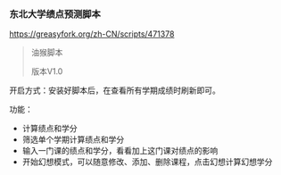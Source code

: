 ###  东北大学绩点预测脚本
https://greasyfork.org/zh-CN/scripts/471378
> 油猴脚本
>
> 版本V1.0

开启方式：安装好脚本后，在查看所有学期成绩时刷新即可。

功能：

- 计算绩点和学分
- 筛选单个学期计算绩点和学分
- 输入一门课的绩点和学分，看看加上这门课对绩点的影响
- 开始幻想模式，可以随意修改、添加、删除课程，点击幻想计算幻想学分
